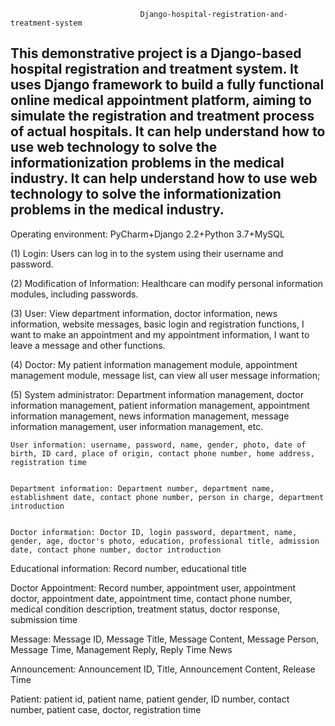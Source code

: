                                  Django-hospital-registration-and-treatment-system
This demonstrative project is a Django-based hospital registration and treatment system. It uses Django framework to build a fully functional online medical appointment platform, 
aiming to simulate the registration and treatment process of actual hospitals. It can help understand how to use web technology to solve the informationization problems in the medical industry. 
It can help understand how to use web technology to solve the informationization problems in the medical industry.
---------------------------------------------------------------------------------------------------------------------------------------------------------------------------------------------------------------------------
Operating environment: PyCharm+Django 2.2+Python 3.7+MySQL

(1) Login: Users can log in to the system using their username and password. 

(2) Modification of Information: Healthcare can modify personal information modules, including passwords. 

(3) User: View department information, doctor information, news information, website messages, basic login and registration functions, I want to make an appointment and my appointment information, I want to leave a message and other functions. 

(4) Doctor: My patient information management module, appointment management module, message list, can view all user message information; 

(5) System administrator: Department information management, doctor information management, patient information management, appointment information management, news information management, message information management, user information management, etc. 

    User information: username, password, name, gender, photo, date of birth, ID card, place of origin, contact phone number, home address, registration time
    

    Department information: Department number, department name, establishment date, contact phone number, person in charge, department introduction
    

    Doctor information: Doctor ID, login password, department, name, gender, age, doctor's photo, education, professional title, admission date, contact phone number, doctor introduction
    

   Educational information: Record number, educational title
   

   Doctor Appointment: Record number, appointment user, appointment doctor, appointment date, appointment time, contact phone number, medical condition description, treatment status, doctor response, submission time

   
   Message: Message ID, Message Title, Message Content, Message Person, Message Time, Management Reply, Reply Time News 

  
  Announcement: Announcement ID, Title, Announcement Content, Release Time

  
  Patient: patient id, patient name, patient gender, ID number, contact number, patient case, doctor, registration time
